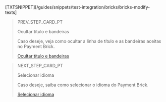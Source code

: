 [TXTSNIPPET][/guides/snippets/test-integration/bricks/bricks-modify-texts]

> PREV_STEP_CARD_PT
>
> Ocultar título e bandeiras 
>
> Caso deseje, veja como ocultar a linha de título e as bandeiras aceitas no Payment Brick.
>
> [Ocultar título e bandeiras](/developers/pt/docs/checkout-bricks/payment-brick/additional-customization/hide-title-and-flags)

> NEXT_STEP_CARD_PT
>
> Selecionar idioma 
>
> Caso deseje, saiba como selecionar o idioma do Payment Brick.
>
> [Selecionar idioma](/developers/pt/docs/checkout-bricks/payment-brick/additional-customization/select-language)